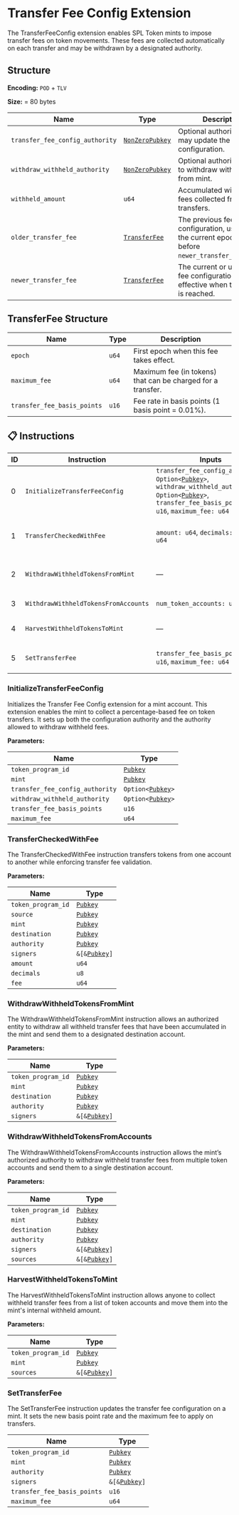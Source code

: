 # Transfer Fee Config Extension

The TransferFeeConfig extension enables SPL Token mints to impose transfer fees on token movements. These fees are collected automatically on each transfer and may be withdrawn by a designated authority.

## Structure

**Encoding:** `POD` + `TLV`

**Size:** = 80 bytes

| Name | Type | Description |
| ---- | ---- | ----------- |
| `transfer_fee_config_authority` | [`NonZeroPubkey`](https://wiki.solanagraph.com/Basic_structures/Public_key.md) | Optional authority that may update the fee configuration. |
| `withdraw_withheld_authority` | [`NonZeroPubkey`](https://wiki.solanagraph.com/Basic_structures/Public_key.md) | Optional authority allowed to withdraw withheld fees from mint. |
| `withheld_amount` | `u64` | Accumulated withheld fees collected from transfers. |
| `older_transfer_fee` | [`TransferFee`](#transferfee-structure) | The previous fee configuration, used when the current epoch is before `newer_transfer_fee.epoch`. |
| `newer_transfer_fee` | [`TransferFee`](#transferfee-structure) | The current or upcoming fee configuration, effective when the epoch is reached. |


## TransferFee Structure

| Name | Type | Description |
| ---- | ---- | ----------- |
| `epoch` | `u64` | First epoch when this fee takes effect. |
| `maximum_fee` | `u64` | Maximum fee (in tokens) that can be charged for a transfer. |
| `transfer_fee_basis_points` | `u16` | Fee rate in basis points (1 basis point = 0.01%). |


## 📋 Instructions

| ID | Instruction | Inputs | Description |
| -- | ----------- | ------ | ----------- |
| 0 | `InitializeTransferFeeConfig` | `transfer_fee_config_authority: Option<`[`Pubkey`](https://wiki.solanagraph.com/Basic_structures/Public_key.md)`>`, `withdraw_withheld_authority: Option<`[`Pubkey`](https://wiki.solanagraph.com/Basic_structures/Public_key.md)`>`, `transfer_fee_basis_points: u16`, `maximum_fee: u64` | Initializes the transfer fee extension on a new mint. Must be called before `InitializeMint`. |
| 1 | `TransferCheckedWithFee` | `amount: u64`, `decimals: u8`, `fee: u64` | Transfers tokens and validates the provided fee. Works even if the mint has no fee configured. |
| 2 | `WithdrawWithheldTokensFromMint` | — | Withdraws all withheld fees from the mint to a destination account. Requires `withdraw_withheld_authority`. |
| 3 | `WithdrawWithheldTokensFromAccounts` | `num_token_accounts: u8` | Withdraws withheld fees from multiple token accounts. |
| 4 | `HarvestWithheldTokensToMint` | — | Permissionless: collects withheld tokens from token accounts into the mint. |
| 5 | `SetTransferFee` | `transfer_fee_basis_points: u16`, `maximum_fee: u64` | Updates transfer fee settings. Must be signed by fee authority. |



### InitializeTransferFeeConfig

Initializes the Transfer Fee Config extension for a mint account.
This extension enables the mint to collect a percentage-based fee on token transfers. It sets up both the configuration authority and the authority allowed to withdraw withheld fees.

**Parameters:**

| Name | Type |
| ---- | ---- |
| `token_program_id` | [`Pubkey`](https://wiki.solanagraph.com/Basic_structures/Public_key.md) |
| `mint` | [`Pubkey`](https://wiki.solanagraph.com/Basic_structures/Public_key.md) |
| `transfer_fee_config_authority` | `Option<`[`Pubkey`](https://wiki.solanagraph.com/Basic_structures/Public_key.md)`>` |
| `withdraw_withheld_authority` | `Option<`[`Pubkey`](https://wiki.solanagraph.com/Basic_structures/Public_key.md)`>` |
| `transfer_fee_basis_points` | `u16` |
| `maximum_fee` | `u64` |


### TransferCheckedWithFee

The TransferCheckedWithFee instruction transfers tokens from one account to another while enforcing transfer fee validation.

**Parameters:**

| Name | Type |
| ---- | ---- |
| `token_program_id` | [`Pubkey`](https://wiki.solanagraph.com/Basic_structures/Public_key.md) |
| `source` | [`Pubkey`](https://wiki.solanagraph.com/Basic_structures/Public_key.md) |
| `mint` | [`Pubkey`](https://wiki.solanagraph.com/Basic_structures/Public_key.md) |
| `destination` | [`Pubkey`](https://wiki.solanagraph.com/Basic_structures/Public_key.md) |
| `authority` | [`Pubkey`](https://wiki.solanagraph.com/Basic_structures/Public_key.md) |
| `signers` | `&[&`[`Pubkey`](https://wiki.solanagraph.com/Basic_structures/Public_key.md)`]` |
| `amount` | `u64` |
| `decimals` | `u8` |
| `fee` | `u64` |

### WithdrawWithheldTokensFromMint

The WithdrawWithheldTokensFromMint instruction allows an authorized entity to withdraw all withheld transfer fees that have been accumulated in the mint and send them to a designated destination account.

**Parameters:**

| Name | Type |
| ---- | ---- |
| `token_program_id` | [`Pubkey`](https://wiki.solanagraph.com/Basic_structures/Public_key.md) |
| `mint` | [`Pubkey`](https://wiki.solanagraph.com/Basic_structures/Public_key.md) |
| `destination` | [`Pubkey`](https://wiki.solanagraph.com/Basic_structures/Public_key.md) |
| `authority` | [`Pubkey`](https://wiki.solanagraph.com/Basic_structures/Public_key.md) |
| `signers` | `&[&`[`Pubkey`](https://wiki.solanagraph.com/Basic_structures/Public_key.md)`]` |

### WithdrawWithheldTokensFromAccounts

The WithdrawWithheldTokensFromAccounts instruction allows the mint’s authorized authority to withdraw withheld transfer fees from multiple token accounts and send them to a single destination account.

**Parameters:**

| Name | Type |
| ---- | ---- |
| `token_program_id` | [`Pubkey`](https://wiki.solanagraph.com/Basic_structures/Public_key.md) |
| `mint` | [`Pubkey`](https://wiki.solanagraph.com/Basic_structures/Public_key.md) |
| `destination` | [`Pubkey`](https://wiki.solanagraph.com/Basic_structures/Public_key.md) |
| `authority` | [`Pubkey`](https://wiki.solanagraph.com/Basic_structures/Public_key.md) |
| `signers` | `&[&`[`Pubkey`](https://wiki.solanagraph.com/Basic_structures/Public_key.md)`]` |
| `sources` | `&[&`[`Pubkey`](https://wiki.solanagraph.com/Basic_structures/Public_key.md)`]` |

### HarvestWithheldTokensToMint

The HarvestWithheldTokensToMint instruction allows anyone to collect withheld transfer fees from a list of token accounts and move them into the mint's internal withheld amount.

**Parameters:**

| Name | Type |
| ---- | ---- |
| `token_program_id` | [`Pubkey`](https://wiki.solanagraph.com/Basic_structures/Public_key.md) |
| `mint` | [`Pubkey`](https://wiki.solanagraph.com/Basic_structures/Public_key.md) |
| `sources` | `&[&`[`Pubkey`](https://wiki.solanagraph.com/Basic_structures/Public_key.md)`]` |

### SetTransferFee

The SetTransferFee instruction updates the transfer fee configuration on a mint. It sets the new basis point rate and the maximum fee to apply on transfers.


| Name | Type |
| ---- | ---- |
| `token_program_id` | [`Pubkey`](https://wiki.solanagraph.com/Basic_structures/Public_key.md) |
| `mint` | [`Pubkey`](https://wiki.solanagraph.com/Basic_structures/Public_key.md) |
| `authority` | [`Pubkey`](https://wiki.solanagraph.com/Basic_structures/Public_key.md) |
| `signers` | `&[&`[`Pubkey`](https://wiki.solanagraph.com/Basic_structures/Public_key.md)`]` |
| `transfer_fee_basis_points` | `u16` |
| `maximum_fee` | `u64` |

